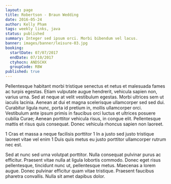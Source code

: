```yaml
---
layout: page
title: Robertson - Braun Wedding
date: 2016-05-24
author: Kelly Pham
tags: weekly links, java
status: published
summary: Integer sed ipsum orci. Morbi bibendum vel lacus.
banner: images/banner/leisure-03.jpg
booking:
  startDate: 07/07/2017
  endDate: 07/10/2017
  ctyhocn: ANDSCHX
  groupCode: RBW
published: true
---
```

Pellentesque habitant morbi tristique senectus et netus et malesuada fames ac turpis egestas. Etiam vulputate augue hendrerit, vehicula sapien non, varius urna. Sed at neque at velit vestibulum egestas. Morbi ultrices sem ut iaculis lacinia. Aenean at dui et magna scelerisque ullamcorper sed sed dui. Curabitur ligula nunc, porta id pretium in, mollis ullamcorper orci. Vestibulum ante ipsum primis in faucibus orci luctus et ultrices posuere cubilia Curae; Aenean porttitor vehicula risus, in congue elit. Pellentesque mattis et risus quis consequat. Donec vehicula rhoncus sapien non laoreet.

1 Cras et massa a neque facilisis porttitor
1 In a justo sed justo tristique laoreet vitae vel enim
1 Duis quis metus eu justo porttitor ullamcorper rutrum nec est.

Sed at nunc sed urna volutpat porttitor. Nulla consequat pulvinar purus ac efficitur. Praesent vitae nulla at ligula lobortis commodo. Donec eget risus pellentesque, tincidunt nunc ut, pellentesque metus. Maecenas a lorem augue. Donec pulvinar efficitur quam vitae tristique. Praesent faucibus pharetra convallis. Nulla sit amet dapibus dolor.
